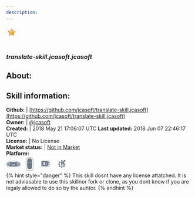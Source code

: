 ```yaml
---  
description:   
---  
```

![](../.gitbook/assets/star.png)  
#   
### _translate-skill.jcasoft.jcasoft_  
## About:  


## Skill information:  
**Github:** | [https://github.com/jcasoft/translate-skill.jcasoft](https://github.com/jcasoft/translate-skill.jcasoft)  
**Owner:** | [@jcasoft](https://github.com/jcasoft)  
**Created:** | 2018 May 21 17:06:07 UTC  **Last updated:** 2018 Jun 07 22:46:17 UTC  
**License:** | No License  
**Market status:** | [Not in Market](https://market.mycroft.ai/skill/)  
**Platform:**  
 ![](../.gitbook/assets/mark-1-icon.png)  ![](../.gitbook/assets/mark-2-icon.png)  ![](../.gitbook/assets/picroft-icon.png)  ![](../.gitbook/assets/kde.png)   
{% hint style="danger" %}
This skill dosnt have any license attatched. It is not adviasable to use this skillnor fork or clone, as you dont know if you are legaly allowed to do so by the auhtor.
{% endhint %}
